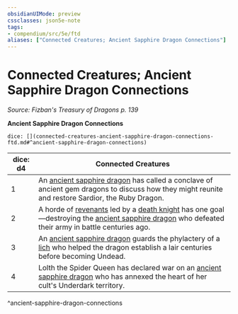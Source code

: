 ```yaml
---
obsidianUIMode: preview
cssclasses: json5e-note
tags:
- compendium/src/5e/ftd
aliases: ["Connected Creatures; Ancient Sapphire Dragon Connections"]
---
```

# Connected Creatures; Ancient Sapphire Dragon Connections
*Source: Fizban's Treasury of Dragons p. 139* 

**Ancient Sapphire Dragon Connections**

`dice: [](connected-creatures-ancient-sapphire-dragon-connections-ftd.md#^ancient-sapphire-dragon-connections)`

| dice: d4 | Connected Creatures |
|----------|---------------------|
| 1 | An [ancient sapphire dragon](2-Mechanics/CLI/bestiary/dragon/ancient-sapphire-dragon-ftd.md) has called a conclave of ancient gem dragons to discuss how they might reunite and restore Sardior, the Ruby Dragon. |
| 2 | A horde of [revenants](2-Mechanics/CLI/bestiary/undead/revenant.md) led by a [death knight](2-Mechanics/CLI/bestiary/undead/death-knight.md) has one goal—destroying the [ancient sapphire dragon](2-Mechanics/CLI/bestiary/dragon/ancient-sapphire-dragon-ftd.md) who defeated their army in battle centuries ago. |
| 3 | An [ancient sapphire dragon](2-Mechanics/CLI/bestiary/dragon/ancient-sapphire-dragon-ftd.md) guards the phylactery of a [lich](2-Mechanics/CLI/bestiary/undead/lich.md) who helped the dragon establish a lair centuries before becoming Undead. |
| 4 | Lolth the Spider Queen has declared war on an [ancient sapphire dragon](2-Mechanics/CLI/bestiary/dragon/ancient-sapphire-dragon-ftd.md) who has annexed the heart of her cult's Underdark territory. |
^ancient-sapphire-dragon-connections